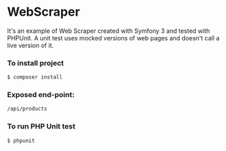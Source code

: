 # WebScraper

It's an example of Web Scraper created with Symfony 3 and tested with PHPUnit. A unit test uses mocked versions of web pages and doesn't call a live version of it.

### To install project

```sh
$ composer install
```

### Exposed end-point:

```sh
/api/products
```

### To run PHP Unit test

```sh
$ phpunit
```